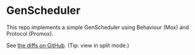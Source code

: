 # GenScheduler

This repo implements a simple GenScheduler using Behaviour (Mox) and Protocol (Promox).

See [the diffs on GitHub](https://github.com/dsdshcym/gen_scheduler/compare/behaviour..protocol).
(Tip: view in split mode.)
